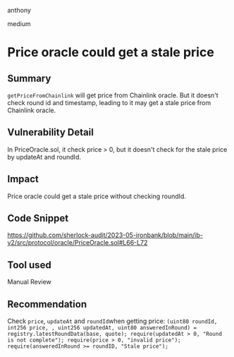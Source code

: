 anthony

medium

# Price oracle could get a stale price

## Summary
`getPriceFromChainlink` will get price from Chainlink oracle. But it doesn't check round id and timestamp, leading to it may get a stale price from Chainlink oracle.
## Vulnerability Detail
In PriceOracle.sol, it check price > 0, but it doesn't check for the stale price by updateAt and roundId.
## Impact
Price oracle could get a stale price without checking roundId.
## Code Snippet
https://github.com/sherlock-audit/2023-05-ironbank/blob/main/ib-v2/src/protocol/oracle/PriceOracle.sol#L66-L72
## Tool used

Manual Review

## Recommendation
Check `price`, `updateAt` and `roundId`when getting price:
`(uint80 roundId, int256 price, , uint256 updatedAt, uint80 answeredInRound) = registry.latestRoundData(base, quote);
        require(updatedAt > 0, "Round is not complete");
        require(price > 0, "invalid price");
        require(answeredInRound >= roundID, "Stale price");`